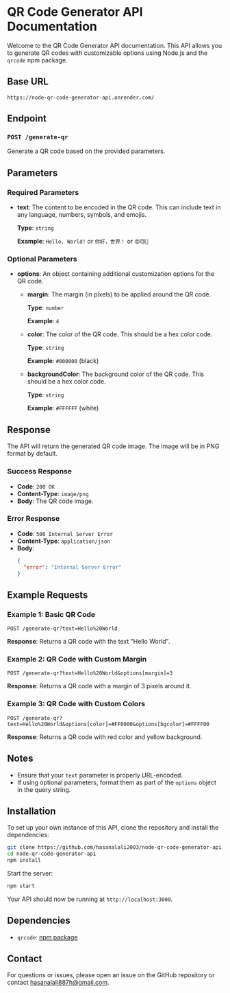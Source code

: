 # QR Code Generator API Documentation

Welcome to the QR Code Generator API documentation. This API allows you to generate QR codes with customizable options using Node.js and the `qrcode` npm package.

## Base URL

```
https://node-qr-code-generator-api.onrender.com/
```

## Endpoint

### `POST /generate-qr`

Generate a QR code based on the provided parameters.

## Parameters

### Required Parameters

- **text**: The content to be encoded in the QR code. This can include text in any language, numbers, symbols, and emojis.

  **Type**: `string`

  **Example**: `Hello, World!` or `你好，世界！` or `😍😼🚀`

### Optional Parameters

- **options**: An object containing additional customization options for the QR code.

  - **margin**: The margin (in pixels) to be applied around the QR code.
    
    **Type**: `number`
    
    **Example**: `4`
    
  - **color**: The color of the QR code. This should be a hex color code.
    
    **Type**: `string`
    
    **Example**: `#000000` (black)
    
  - **backgroundColor**: The background color of the QR code. This should be a hex color code.
    
    **Type**: `string`
    
    **Example**: `#FFFFFF` (white)

## Response

The API will return the generated QR code image. The image will be in PNG format by default.

### Success Response

- **Code**: `200 OK`
- **Content-Type**: `image/png`
- **Body**: The QR code image.

### Error Response

- **Code**: `500 Internal Server Error`
- **Content-Type**: `application/json`
- **Body**: 
  ```json
  {
    "error": "Internal Server Error"
  }
  ```

## Example Requests

### Example 1: Basic QR Code

```
POST /generate-qr?text=Hello%20World
```

**Response**: Returns a QR code with the text "Hello World".

### Example 2: QR Code with Custom Margin

```
POST /generate-qr?text=Hello%20World&options[margin]=3
```

**Response**: Returns a QR code with a margin of 3 pixels around it.

### Example 3: QR Code with Custom Colors

```
POST /generate-qr?text=Hello%20World&options[color]=#FF0000&options[bgcolor]=#FFFF00
```

**Response**: Returns a QR code with red color and yellow background.

## Notes

- Ensure that your `text` parameter is properly URL-encoded.
- If using optional parameters, format them as part of the `options` object in the query string.

## Installation

To set up your own instance of this API, clone the repository and install the dependencies:

```bash
git clone https://github.com/hasanalali2003/node-qr-code-generator-api.git
cd node-qr-code-generator-api
npm install
```

Start the server:

```bash
npm start
```

Your API should now be running at `http://localhost:3000`.

## Dependencies

- `qrcode`: [npm package](https://www.npmjs.com/package/qrcode)

## Contact

For questions or issues, please open an issue on the GitHub repository or contact [hasanalali887h@gmail.com](mailto:hasanalali887h@gmail.com).
